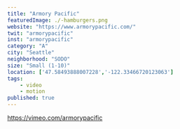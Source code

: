 ```yaml
---
title: "Armory Pacific"
featuredImage: ./-hamburgers.png
website: "https://www.armorypacific.com/"
twit: "armorypacific"
inst: "armorypacific"
category: "A"
city: "Seattle"
neighborhood: "SODO"
size: "Small (1-10)"
location: ['47.58493888007228','-122.33466720123063']
tags:
    - video
    - motion
published: true
---
```


https://vimeo.com/armorypacific

